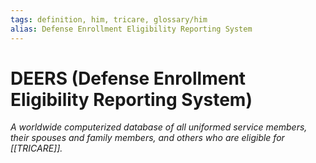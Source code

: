 ```yaml
---
tags: definition, him, tricare, glossary/him
alias: Defense Enrollment Eligibility Reporting System
---
```

# DEERS (Defense Enrollment Eligibility Reporting System)
*A worldwide computerized database of all uniformed service members, their spouses and family members, and others who are eligible for [[TRICARE]].*
